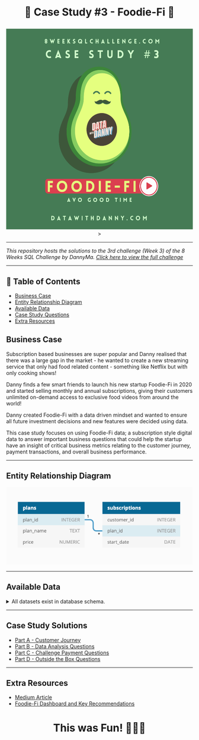 # <p align="center" style="margin-top: 0px;"> 🥑 Case Study #3 - Foodie-Fi 🥑

<p align="center" style="margin-bottom: 0px !important;">
<img src= "https://github.com/mrigankaghosh9/Foodie_Fi-SQL-Case-Study/blob/main/images/Foodie-Fi%20Photo.png" width="540" height="540">>

---
*This repository hosts the solutions to the 3rd challenge (Week 3) of the 8 Weeks SQL Challenge by DannyMa. [Click here to view the full challenge](https://8weeksqlchallenge.com/case-study-3/)*

---
## 🧾 Table of Contents
- [Business Case](#business-case)
- [Entity Relationship Diagram](#entity-relationship-diagram)
- [Available Data](#available-data)
- [Case Study Questions](#case-study-questions)
- [Extra Resources](#extra-resources)

   
## Business Case
Subscription based businesses are super popular and Danny realised that there was a large gap in the market - he wanted to create a new streaming service that only had food related content - something like Netflix but with only cooking shows!

Danny finds a few smart friends to launch his new startup Foodie-Fi in 2020 and started selling monthly and annual subscriptions, giving their customers unlimited on-demand access to exclusive food videos from around the world!

Danny created Foodie-Fi with a data driven mindset and wanted to ensure all future investment decisions and new features were decided using data. 
   
This case study focuses on using Foodie-Fi data; a subscription style digital data to answer important business questions that could help the startup have an insight of critical business metrics relating to the customer journey, payment transactions, and overall business performance.
   
   
---
## Entity Relationship Diagram
<p align="center" style="margin-bottom: 0px !important;">
<img src="https://github.com/Chisomnwa/8-Week-SQL-Challenge-Case-Study--3-Foodie-Fi/blob/main/Images/ERD.png">
   
   
---
## Available Data
  
<details><summary>
    All datasets exist in database schema.
  </summary> 
  
 #### ``Table 1: plans``
plan_id | plan_name | price
-- | -- | --
0 | trial | 0
1 | basic monthly | 9.90
2 | pro monthly | 19.90
3 | pro annual | 199
4 | churn | null

#### ``Table 2: subscriptions``
*Note: this is only customer sample*
customer_id | plan_id | start_date
-- | -- | --
1 | 0 | 2020-08-01
1 | 1 | 2020-08-08
2 | 0 | 2020-09-20
2 | 3 | 2020-09-27
11 | 0 | 2020-11-19
11 | 4 | 2020-11-26
13 | 0 | 2020-12-15
13 | 1 | 2020-12-22
13 | 2 | 2021-03-29
15 | 0 | 2020-03-17
15 | 2 | 2020-03-24
15 | 4 | 2020-04-29
16 | 0 | 2020-05-31
16 | 1 | 2020-06-07
16 | 3 | 2020-10-21
18 | 0 | 2020-07-06
18 | 2 | 2020-07-13
19 | 0 | 2020-06-22
19 | 2 | 2020-06-29
19 | 3 | 2020-08-29 

  </details>

   
---
## Case Study Solutions
- [Part A - Customer Journey](https://github.com/Chisomnwa/8-Week-SQL-Challenge-Case-Study--3-Foodie-Fi/blob/main/A.%20Customer%20Journey.md)
- [Part B - Data Analysis Questions](https://github.com/Chisomnwa/8-Week-SQL-Challenge-Case-Study--3-Foodie-Fi/blob/main/B.%20Data%20Analysis%20Questions.md)
- [Part C - Challenge Payment Questions](https://github.com/Chisomnwa/8-Week-SQL-Challenge-Case-Study--3-Foodie-Fi/blob/main/C.%20Challenge%20Payment%20Question.md)
- [Part D - Outside the Box Questions](https://github.com/Chisomnwa/8-Week-SQL-Challenge-Case-Study--3-Foodie-Fi/blob/main/D.%20Outside%20the%20Box%20Questions.md)
   
   
 ---
 ## Extra Resources
 - [Medium Article](https://medium.com/@chisompromise/analyzing-subscription-style-digital-data-foodie-fi-f82031f93d09)
 - [Foodie-Fi Dashboard and Key Recommendations](https://www.novypro.com/project/business-performance-dashboard--foodie-fi)
   
   
 # <p align="center" style="margin-top: 0px;">This was Fun! 🙌🥰😎
 
